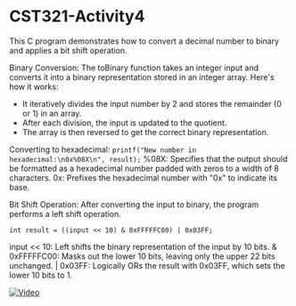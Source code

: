 # CST321-Activity4
This C program demonstrates how to convert a decimal number to binary and applies a bit shift operation.

Binary Conversion:
The toBinary function takes an integer input and converts it into a binary representation stored in an integer array. Here's how it works:

- It iteratively divides the input number by 2 and stores the remainder (0 or 1) in an array.
- After each division, the input is updated to the quotient.
- The array is then reversed to get the correct binary representation.

Converting to hexadecimal:
```printf("New number in hexadecimal:\n0x%08X\n", result);```
%08X: Specifies that the output should be formatted as a hexadecimal number padded with zeros to a width of 8 characters.
0x: Prefixes the hexadecimal number with "0x" to indicate its base.

Bit Shift Operation:
After converting the input to binary, the program performs a left shift operation.

```int result = ((input << 10) & 0xFFFFFC00) | 0x03FF;```

input << 10: Left shifts the binary representation of the input by 10 bits.
& 0xFFFFFC00: Masks out the lower 10 bits, leaving only the upper 22 bits unchanged.
| 0x03FF: Logically ORs the result with 0x03FF, which sets the lower 10 bits to 1.

[![Video](./screenshots/video.png)](https://www.loom.com/share/c70697f0bafc44f1ade8454a15c76d6c?sid=4038f36e-5ba6-4ffb-838a-ef145edb25d3)
